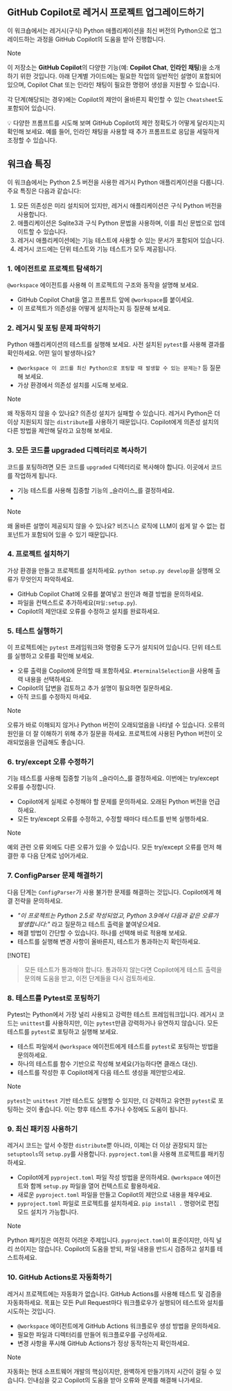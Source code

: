 ## GitHub Copilot로 레거시 프로젝트 업그레이드하기

이 워크숍에서는 레거시(구식) Python 애플리케이션을 최신 버전의 Python으로 업그레이드하는 과정을 GitHub Copilot의 도움을 받아 진행합니다.

> [!NOTE]
> 이 저장소는 **GitHub Copilot**의 다양한 기능(예: **Copilot Chat**, **인라인 채팅**)을 소개하기 위한 것입니다. 아래 단계별 가이드에는 필요한 작업의 일반적인 설명이 포함되어 있으며, Copilot Chat 또는 인라인 채팅이 필요한 명령어 생성을 지원할 수 있습니다.
>
> 각 단계(해당되는 경우)에는 Copilot의 제안이 올바른지 확인할 수 있는 `Cheatsheet`도 포함되어 있습니다.
>
> 💡 다양한 프롬프트를 시도해 보며 GitHub Copilot의 제안 정확도가 어떻게 달라지는지 확인해 보세요. 예를 들어, 인라인 채팅을 사용할 때 추가 프롬프트로 응답을 세밀하게 조정할 수 있습니다.

## 워크숍 특징

이 워크숍에서는 Python 2.5 버전을 사용한 레거시 Python 애플리케이션을 다룹니다. 주요 특징은 다음과 같습니다:

1. 모든 의존성은 미리 설치되어 있지만, 레거시 애플리케이션은 구식 Python 버전을 사용합니다.
1. 애플리케이션은 Sqlite3과 구식 Python 문법을 사용하며, 이를 최신 문법으로 업데이트할 수 있습니다.
1. 레거시 애플리케이션에는 기능 테스트에 사용할 수 있는 문서가 포함되어 있습니다.
1. 레거시 코드에는 단위 테스트와 기능 테스트가 모두 제공됩니다.


### 1. 에이전트로 프로젝트 탐색하기

`@workspace` 에이전트를 사용해 이 프로젝트의 구조와 동작을 설명해 보세요.

- GitHub Copilot Chat을 열고 프롬프트 앞에 `@workspace`를 붙이세요.
- 이 프로젝트가 의존성을 어떻게 설치하는지 등 질문해 보세요.

### 2. 레거시 및 포팅 문제 파악하기

Python 애플리케이션의 테스트를 실행해 보세요. 사전 설치된 `pytest`를 사용해 결과를 확인하세요. 어떤 일이 발생하나요?

- `@workspace 이 코드를 최신 Python으로 포팅할 때 발생할 수 있는 문제는?` 등 질문해 보세요.
- 가상 환경에서 의존성 설치를 시도해 보세요.

> [!NOTE]
> 왜 작동하지 않을 수 있나요? 의존성 설치가 실패할 수 있습니다. 레거시 Python은 더 이상 지원되지 않는 `distribute`를 사용하기 때문입니다.
> Copilot에게 의존성 설치의 다른 방법을 제안해 달라고 요청해 보세요.


### 3. 모든 코드를 upgraded 디렉터리로 복사하기

코드를 포팅하려면 모든 코드를 `upgraded` 디렉터리로 복사해야 합니다. 이곳에서 코드를 작업하게 됩니다.

- 기능 테스트를 사용해 집중할 기능의 _슬라이스_를 결정하세요.
- 
> [!NOTE]
> 왜 올바른 설명이 제공되지 않을 수 있나요? 비즈니스 로직에 LLM이 쉽게 알 수 없는 컴포넌트가 포함되어 있을 수 있기 때문입니다.


### 4. 프로젝트 설치하기

가상 환경을 만들고 프로젝트를 설치하세요. `python setup.py develop`을 실행해 오류가 무엇인지 파악하세요.

- GitHub Copilot Chat에 오류를 붙여넣고 원인과 해결 방법을 문의하세요.
- 파일을 컨텍스트로 추가하세요(`파일:setup.py`).
- Copilot의 제안대로 오류를 수정하고 설치를 완료하세요.


### 5. 테스트 실행하기

이 프로젝트에는 `pytest` 프레임워크와 명령줄 도구가 설치되어 있습니다. 단위 테스트를 실행하고 오류를 확인해 보세요.

- 오류 출력을 Copilot에 문의할 때 포함하세요. `#terminalSelection`을 사용해 출력 내용을 선택하세요.
- Copilot의 답변을 검토하고 추가 설명이 필요하면 질문하세요.
- 아직 코드를 수정하지 마세요.

> [!NOTE]
> 오류가 바로 이해되지 않거나 Python 버전이 오래되었음을 나타낼 수 있습니다. 오류의 원인을 더 잘 이해하기 위해 추가 질문을 하세요. 프로젝트에 사용된 Python 버전이 오래되었음을 언급해도 좋습니다.

### 6. try/except 오류 수정하기

기능 테스트를 사용해 집중할 기능의 _슬라이스_를 결정하세요. 이번에는 try/except 오류를 수정합니다.

- Copilot에게 실제로 수정해야 할 문제를 문의하세요. 오래된 Python 버전을 언급하세요.
- 모든 try/except 오류를 수정하고, 수정할 때마다 테스트를 반복 실행하세요.

> [!NOTE]
> 예외 관련 오류 외에도 다른 오류가 있을 수 있습니다. 모든 try/except 오류를 먼저 해결한 후 다음 단계로 넘어가세요.


### 7. ConfigParser 문제 해결하기

다음 단계는 `ConfigParser`가 사용 불가한 문제를 해결하는 것입니다. Copilot에게 해결 전략을 문의하세요.

- _"이 프로젝트는 Python 2.5로 작성되었고, Python 3.9에서 다음과 같은 오류가 발생합니다:"_ 라고 질문하고 테스트 출력을 붙여넣으세요.
- 해결 방법이 간단할 수 있습니다. 하나를 선택해 바로 적용해 보세요.
- 테스트를 실행해 변경 사항이 올바른지, 테스트가 통과하는지 확인하세요.

[!NOTE]
> 모든 테스트가 통과해야 합니다. 통과하지 않는다면 Copilot에게 테스트 출력을 문의해 도움을 받고, 이전 단계들을 다시 검토하세요.


### 8. 테스트를 Pytest로 포팅하기

Pytest는 Python에서 가장 널리 사용되고 강력한 테스트 프레임워크입니다. 레거시 코드는 `unittest`를 사용하지만, 이는 `pytest`만큼 강력하거나 유연하지 않습니다. 모든 테스트를 `pytest`로 포팅하고 실행해 보세요.

- 테스트 파일에서 `@workspace` 에이전트에게 테스트를 `pytest`로 포팅하는 방법을 문의하세요.
- 하나의 테스트를 함수 기반으로 작성해 보세요(가능하다면 클래스 대신).
- 테스트를 작성한 후 Copilot에게 다음 테스트 생성을 제안받으세요.

> [!NOTE]
> `pytest`는 `unittest` 기반 테스트도 실행할 수 있지만, 더 강력하고 유연한 `pytest`로 포팅하는 것이 좋습니다. 이는 향후 테스트 추가나 수정에도 도움이 됩니다.

### 9. 최신 패키징 사용하기

레거시 코드는 앞서 수정한 `distribute`뿐 아니라, 이제는 더 이상 권장되지 않는 `setuptools`의 `setup.py`를 사용합니다. `pyproject.toml`을 사용해 프로젝트를 패키징하세요.

- Copilot에게 `pyproject.toml` 파일 작성 방법을 문의하세요. `@workspace` 에이전트와 함께 `setup.py` 파일을 열어 컨텍스트로 활용하세요.
- 새로운 `pyproject.toml` 파일을 만들고 Copilot의 제안으로 내용을 채우세요.
- `pyproject.toml` 파일로 프로젝트를 설치하세요. `pip install .` 명령어로 편집 모드 설치가 가능합니다.

> [!NOTE]
> Python 패키징은 여전히 어려운 주제입니다. `pyproject.toml`이 표준이지만, 아직 널리 쓰이지는 않습니다. Copilot의 도움을 받되, 파일 내용을 반드시 검증하고 설치를 테스트하세요.

### 10. GitHub Actions로 자동화하기

레거시 프로젝트에는 자동화가 없습니다. GitHub Actions를 사용해 테스트 및 검증을 자동화하세요. 목표는 모든 Pull Request마다 워크플로우가 실행되어 테스트와 설치를 시도하는 것입니다.

- `@workspace` 에이전트에게 GitHub Actions 워크플로우 생성 방법을 문의하세요.
- 필요한 파일과 디렉터리를 만들어 워크플로우를 구성하세요.
- 변경 사항을 푸시해 GitHub Actions가 정상 동작하는지 확인하세요.

> [!NOTE]
> 자동화는 현대 소프트웨어 개발의 핵심이지만, 완벽하게 만들기까지 시간이 걸릴 수 있습니다. 인내심을 갖고 Copilot의 도움을 받아 오류와 문제를 해결해 나가세요.
